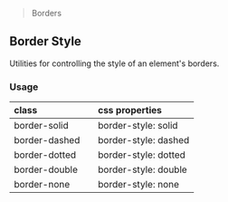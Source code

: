 > Borders

## Border Style

Utilities for controlling the style of an element's borders.

### Usage

| class |  | css properties |
|:--|:--|:--|
| border-solid |  | border-style: solid |
| border-dashed |  | border-style: dashed |
| border-dotted |  | border-style: dotted |
| border-double |  | border-style: double |
| border-none |  | border-style: none |
